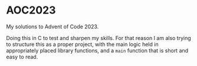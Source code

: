 # AOC2023
My solutions to Advent of Code 2023.

Doing this in C to test and sharpen my skills.  For that reason I am also trying to structure this as a proper project, with the main logic held in appropriately placed library functions, and a `main` function that is short and easy to read.
